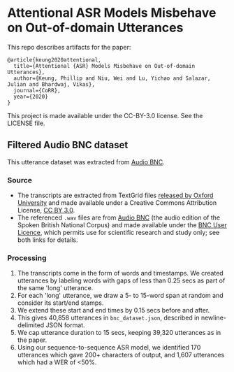 # Attentional ASR Models Misbehave on Out-of-domain Utterances

This repo describes artifacts for the paper:
```
@article{keung2020attentional,
  title={Attentional {ASR} Models Misbehave on Out-of-domain Utterances},
  author={Keung, Phillip and Niu, Wei and Lu, Yichao and Salazar, Julian and Bhardwaj, Vikas},
  journal={CoRR},
  year={2020}
}
```
This project is made available under the CC-BY-3.0 license. See the LICENSE file.

## Filtered Audio BNC dataset

This utterance dataset was extracted from [Audio BNC](http://www.phon.ox.ac.uk/AudioBNC).

### Source

- The transcripts are extracted from TextGrid files [released by Oxford University](https://ora.ox.ac.uk/objects/uuid:e0cd66cc-32cf-41b9-962e-416361e41c93) and made available under a Creative Commons Attribution License, [CC BY 3.0](https://creativecommons.org/licenses/by/3.0/).
- The referenced `.wav` files are from [Audio BNC](http://www.phon.ox.ac.uk/AudioBNC) (the audio edition of the Spoken British National Corpus) and made available under the [BNC User Licence](http://www.natcorp.ox.ac.uk/docs/licence.pdf), which permits use for scientific research and study only; see both links for details.

### Processing

1. The transcripts come in the form of words and timestamps. We created utterances by labeling words with gaps of less than 0.25 secs as part of the same 'long' utterance.
2. For each 'long' utterance, we draw a 5- to 15-word span at random and consider its start/end stamps.
3. We extend these start and end times by 0.15 secs before and after.
4. This gives 40,858 utterances in `bnc_dataset.json`, described in newline-delimited JSON format.
5. We cap utterance duration to 15 secs, keeping 39,320 utterances as in the paper.
6. Using our sequence-to-sequence ASR model, we identified 170 utterances which gave 200+ characters of output, and 1,607 utterances which had a WER of <50%.
